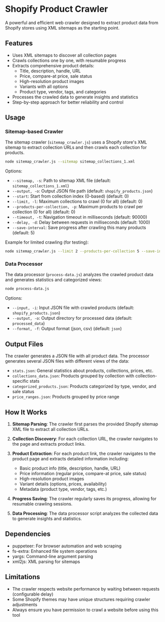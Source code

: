 # Shopify Product Crawler

A powerful and efficient web crawler designed to extract product data from Shopify stores using XML sitemaps as the starting point.

## Features

- Uses XML sitemaps to discover all collection pages
- Crawls collections one by one, with resumable progress
- Extracts comprehensive product details:
  - Title, description, handle, URL
  - Price, compare-at price, sale status
  - High-resolution product images
  - Variants with all options
  - Product type, vendor, tags, and categories
- Processes the crawled data to generate insights and statistics
- Step-by-step approach for better reliability and control

## Usage

### Sitemap-based Crawler

The sitemap crawler (`sitemap_crawler.js`) uses a Shopify store's XML sitemap to extract collection URLs and then crawls each collection for products.

```bash
node sitemap_crawler.js --sitemap sitemap_collections_1.xml
```

Options:
- `--sitemap, -s`: Path to sitemap XML file (default: `sitemap_collections_1.xml`)
- `--output, -o`: Output JSON file path (default: `shopify_products.json`)
- `--start`: Start from collection index (0-based) (default: 0)
- `--limit, -l`: Maximum collections to crawl (0 for all) (default: 0)
- `--products-per-collection, -p`: Maximum products to crawl per collection (0 for all) (default: 0)
- `--timeout, -t`: Navigation timeout in milliseconds (default: 90000)
- `--delay, -d`: Delay between requests in milliseconds (default: 1000)
- `--save-interval`: Save progress after crawling this many products (default: 5)

Example for limited crawling (for testing):
```bash
node sitemap_crawler.js --limit 2 --products-per-collection 5 --save-interval 1 --delay 2000
```

### Data Processor

The data processor (`process-data.js`) analyzes the crawled product data and generates statistics and categorized views:

```bash
node process-data.js
```

Options:
- `--input, -i`: Input JSON file with crawled products (default: `shopify_products.json`)
- `--output, -o`: Output directory for processed data (default: `processed_data`)
- `--format, -f`: Output format (json, csv) (default: `json`)

## Output Files

The crawler generates a JSON file with all product data. The processor generates several JSON files with different views of the data:

- `stats.json`: General statistics about products, collections, prices, etc.
- `collections_data.json`: Products grouped by collection with collection-specific stats
- `categorized_products.json`: Products categorized by type, vendor, and sale status
- `price_ranges.json`: Products grouped by price range

## How It Works

1. **Sitemap Parsing**: The crawler first parses the provided Shopify sitemap XML file to extract all collection URLs.

2. **Collection Discovery**: For each collection URL, the crawler navigates to the page and extracts product links.

3. **Product Extraction**: For each product link, the crawler navigates to the product page and extracts detailed information including:
   - Basic product info (title, description, handle, URL)
   - Price information (regular price, compare-at price, sale status)
   - High-resolution product images
   - Variant details (options, prices, availability)
   - Metadata (product type, vendor, tags, etc.)

4. **Progress Saving**: The crawler regularly saves its progress, allowing for resumable crawling sessions.

5. **Data Processing**: The data processor script analyzes the collected data to generate insights and statistics.

## Dependencies

- puppeteer: For browser automation and web scraping
- fs-extra: Enhanced file system operations
- yargs: Command-line argument parsing
- xml2js: XML parsing for sitemaps

## Limitations

- The crawler respects website performance by waiting between requests (configurable delay)
- Some Shopify themes may have unique structures requiring crawler adjustments
- Always ensure you have permission to crawl a website before using this tool 